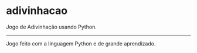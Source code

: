 # adivinhacao
Jogo de Adivinhação usando Python.

<hr>
Jogo feito com a linguagem Python e de grande aprendizado.
